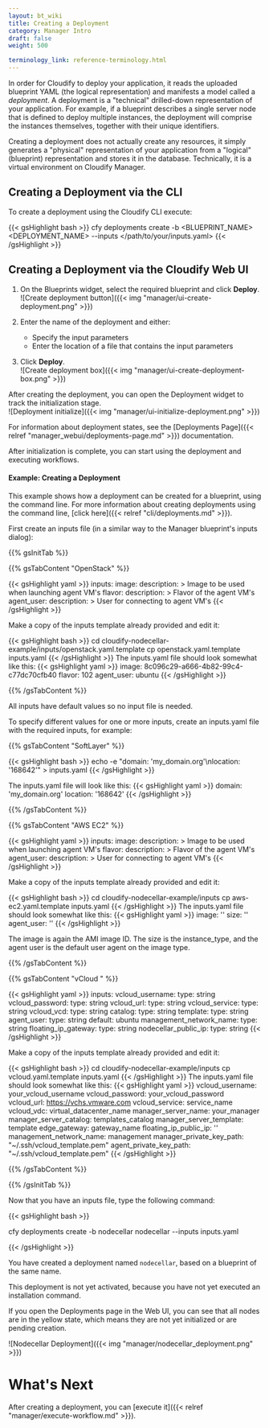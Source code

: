 ```yaml
---
layout: bt_wiki
title: Creating a Deployment
category: Manager Intro
draft: false
weight: 500

terminology_link: reference-terminology.html
---
```


In order for Cloudify to deploy your application, it reads the uploaded blueprint YAML (the logical representation) and manifests a model called a _deployment_. A deployment is a "technical" drilled-down representation of your application. For example, if a blueprint describes a single server node that is defined to deploy multiple instances, the deployment will comprise the instances themselves, together with their unique identifiers.

Creating a deployment does not actually create any resources, it simply generates a "physical" representation of your application from a "logical" (blueprint) representation and stores it in the database. Technically, it is a virtual environment on Cloudify Manager.


## Creating a Deployment via the CLI

To create a deployment using the Cloudify CLI execute:

{{< gsHighlight  bash >}}
cfy deployments create -b <BLUEPRINT_NAME> <DEPLOYMENT_NAME> --inputs </path/to/your/inputs.yaml​>
{{< /gsHighlight >}}


## Creating a Deployment via the Cloudify Web UI

1. On the Blueprints widget, select the required blueprint and click **Deploy**.   <br/>
   ![Create deployment button]({{< img "manager/ui-create-deployment.png" >}})

2. Enter the name of the deployment and either:

   * Specify the input parameters
   * Enter the location of a file that contains the input parameters

3. Click **Deploy**.   <br/>
   ![Create deployment box]({{< img "manager/ui-create-deployment-box.png" >}})
   

After creating the deployment, you can open the Deployment widget to track the initialization stage.<br/>
![Deployment initialize]({{< img "manager/ui-initialize-deployment.png" >}})<br>

For information about deployment states, see the [Deployments Page]({{< relref "manager_webui/deployments-page.md" >}}) documentation.

After initialization is complete, you can start using the deployment and executing workflows.


#### Example: Creating a Deployment

This example shows how a deployment can be created for a blueprint, using the command line. For more information about creating deployments using the command line, [click here]({{< relref "cli/deployments.md" >}}).

First create an inputs file (in a similar way to the Manager blueprint's inputs dialog):

  {{% gsInitTab %}}

  {{% gsTabContent "OpenStack" %}}

  {{< gsHighlight  yaml >}}
  inputs:
    image:
      description: >
        Image to be used when launching agent VM's
    flavor:
      description: >
        Flavor of the agent VM's
    agent_user:
      description: >
        User for connecting to agent VM's
  {{< /gsHighlight >}}


Make a copy of the inputs template already provided and edit it:

  {{< gsHighlight  bash  >}}
  cd cloudify-nodecellar-example/inputs/openstack.yaml.template
  cp openstack.yaml.template inputs.yaml
  {{< /gsHighlight >}}
  The inputs.yaml file should look somewhat like this:
  {{< gsHighlight  yaml >}}
  image: 8c096c29-a666-4b82-99c4-c77dc70cfb40
  flavor: 102
  agent_user: ubuntu
  {{< /gsHighlight >}}

  {{% /gsTabContent %}}

  
All inputs have default values so no input file is needed.

To specify different values for one or more inputs, create an inputs.yaml file with the required inputs, for example:

{{% gsTabContent "SoftLayer" %}}

  {{< gsHighlight  bash  >}}
  echo -e "domain: 'my_domain.org'\nlocation: '168642'" > inputs.yaml
  {{< /gsHighlight >}}

  The inputs.yaml file will look like this:
  {{< gsHighlight  yaml  >}}
  domain: 'my_domain.org'
  location: '168642'
  {{< /gsHighlight >}}

  {{% /gsTabContent %}}

  {{% gsTabContent "AWS EC2" %}}

  {{< gsHighlight  yaml >}}
  inputs:
    image:
      description: >
        Image to be used when launching agent VM's
    flavor:
      description: >
        Flavor of the agent VM's
    agent_user:
      description: >
        User for connecting to agent VM's
  {{< /gsHighlight >}}

Make a copy of the inputs template already provided and edit it:

  {{< gsHighlight  bash  >}}
  cd cloudify-nodecellar-example/inputs
  cp aws-ec2.yaml.template inputs.yaml
  {{< /gsHighlight >}}
  The inputs.yaml file should look somewhat like this:
  {{< gsHighlight  yaml >}}
    image: ''
    size: ''
    agent_user: ''
  {{< /gsHighlight >}}

The image is again the AMI image ID. The size is the instance_type, and the agent user is the default user agent on the image type.

  {{% /gsTabContent %}}

  {{% gsTabContent "vCloud " %}}

  {{< gsHighlight  yaml >}}
  inputs:
    vcloud_username:
        type: string
    vcloud_password:
        type: string
    vcloud_url:
        type: string
    vcloud_service:
        type: string
    vcloud_vcd:
        type: string
    catalog:
      type: string
    template:
      type: string
    agent_user:
      type: string
      default: ubuntu
    management_network_name:
      type: string
    floating_ip_gateway:
      type: string
    nodecellar_public_ip:
      type: string
  {{< /gsHighlight >}}

Make a copy of the inputs template already provided and edit it:

  {{< gsHighlight  bash  >}}
  cd cloudify-nodecellar-example/inputs
  cp vcloud.yaml.template inputs.yaml
  {{< /gsHighlight >}}
  The inputs.yaml file should look somewhat like this:
  {{< gsHighlight  yaml >}}
   vcloud_username: your_vcloud_username
   vcloud_password: your_vcloud_password
   vcloud_url: https://vchs.vmware.com
   vcloud_service: service_name
   vcloud_vdc: virtual_datacenter_name
   manager_server_name: your_manager
   manager_server_catalog: templates_catalog
   manager_server_template: template
   edge_gateway: gateway_name
   floating_ip_public_ip: ''
   management_network_name: management
   manager_private_key_path: "~/.ssh/vcloud_template.pem"
   agent_private_key_path: "~/.ssh/vcloud_template.pem"
  {{< /gsHighlight >}}

  {{% /gsTabContent %}}

  {{% /gsInitTab %}}

Now that you have an inputs file, type the following command:

{{< gsHighlight  bash >}}

cfy deployments create -b nodecellar nodecellar --inputs inputs.yaml

{{< /gsHighlight >}}

You have created a deployment named `nodecellar`, based on a blueprint of the same name.

This deployment is not yet activated, because you have not yet executed an installation command.

If you open the Deployments page in the Web UI, you can see that all nodes are in the yellow state, which means they are not yet initialized or are pending creation.

![Nodecellar Deployment]({{< img "manager/nodecellar_deployment.png" >}})


# What's Next

After creating a deployment, you can [execute it]({{< relref "manager/execute-workflow.md" >}}).
